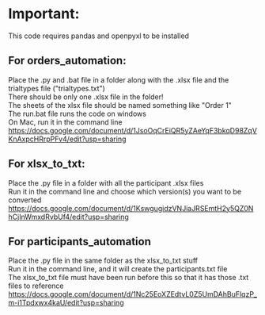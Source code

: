 # Important:
This code requires pandas and openpyxl to be installed

## For orders_automation:
Place the .py and .bat file in a folder along with the .xlsx file and the trialtypes file ("trialtypes.txt")\
There should be only one .xlsx file in the folder!\
The sheets of the xlsx file should be named something like "Order 1"\
The run.bat file runs the code on windows\
On Mac, run it in the command line\
https://docs.google.com/document/d/1JsoOqCrEiQR5yZAeYqF3bkqD98ZqVKnAxpcHRrpPFv4/edit?usp=sharing

## For xlsx_to_txt:
Place the .py file in a folder with all the participant .xlsx files\
Run it in the command line and choose which version(s) you want to be converted\
https://docs.google.com/document/d/1KswgugidzVNJiaJRSEmtH2y5QZ0NhCjInWmxdRvbUf4/edit?usp=sharing

## For participants_automation
Place the .py file in the same folder as the xlsx_to_txt stuff\
Run it in the command line, and it will create the participants.txt file\
The xlsx_to_txt file must have been run before this so that it has those .txt files to reference\
https://docs.google.com/document/d/1Nc25EoXZEdtvL0Z5UmDAhBuFlqzP_m-i1Tpdxwx4kaU/edit?usp=sharing

